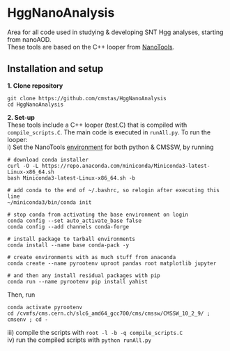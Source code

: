 # HggNanoAnalysis
Area for all code used in studying & developing SNT Hgg analyses, starting from nanoAOD.  
These tools are based on the C++ looper from [NanoTools](https://github.com/cmstas/NanoTools).  

## Installation and setup
**1. Clone repository**
```
git clone https://github.com/cmstas/HggNanoAnalysis
cd HggNanoAnalysis
```

**2. Set-up**  
These tools include a C++ looper (test.C) that is compiled with ```compile_scripts.C```. The main code is executed in ```runAll.py```.
To run the looper:  
i) Set the NanoTools [environment](https://github.com/cmstas/NanoTools) for both python & CMSSW, by running  
  
```
# download conda installer
curl -O -L https://repo.anaconda.com/miniconda/Miniconda3-latest-Linux-x86_64.sh
bash Miniconda3-latest-Linux-x86_64.sh -b 

# add conda to the end of ~/.bashrc, so relogin after executing this line
~/miniconda3/bin/conda init

# stop conda from activating the base environment on login
conda config --set auto_activate_base false
conda config --add channels conda-forge

# install package to tarball environments
conda install --name base conda-pack -y

# create environments with as much stuff from anaconda
conda create --name pyrootenv uproot pandas root matplotlib jupyter

# and then any install residual packages with pip
conda run --name pyrootenv pip install yahist
```  
  
Then, run 
```
conda activate pyrootenv
cd /cvmfs/cms.cern.ch/slc6_amd64_gcc700/cms/cmssw/CMSSW_10_2_9/ ; cmsenv ; cd -
```  

iii) compile the scripts  with  ```root -l -b -q compile_scripts.C```  
iv) run the compiled scripts with ```python runAll.py```  

